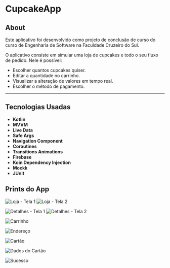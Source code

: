 # CupcakeApp

## About

Este aplicativo foi desenvolvido como projeto de conclusão de curso do curso de Engenharia de Software na Faculdade Cruzeiro do Sul.

O aplicativo consiste em simular uma loja de cupcakes e todo o seu fluxo de pedido. Nele é possível:
- Escolher quantos cupcakes quiser.
- Editar a quantidade no carrinho.
- Visualizar a alteração de valores em tempo real.
- Escolher o método de pagamento.

---

## Tecnologias Usadas

- **Kotlin**
- **MVVM**
- **Live Data**
- **Safe Args**
- **Navigation Component**
- **Coroutines**
- **Transitions Animations**
- **Firebase**
- **Koin Dependency Injection**
- **Mockk**
- **JUnit**

## Prints do App

![Loja - Tela 1](https://github.com/AnryOliveira/CupcakeApp/blob/master/assets/WhatsApp%20Image%202024-11-29%20at%2019.42.57.jpeg?raw=true)
![Loja - Tela 2](https://github.com/AnryOliveira/CupcakeApp/blob/master/assets/WhatsApp%20Image%202024-11-29%20at%2019.42.58.jpeg?raw=true)

![Detalhes - Tela 1](https://github.com/AnryOliveira/CupcakeApp/blob/master/assets/WhatsApp%20Image%202024-11-29%20at%2019.42.57%20(1).jpeg?raw=true)
![Detalhes - Tela 2](https://github.com/AnryOliveira/CupcakeApp/blob/master/assets/WhatsApp%20Image%202024-11-29%20at%2019.42.57%20(2).jpeg?raw=true)

![Carrinho](https://github.com/AnryOliveira/CupcakeApp/blob/master/assets/WhatsApp%20Image%202024-11-29%20at%2019.42.57%20(3).jpeg?raw=true)

![Endereço](https://github.com/AnryOliveira/CupcakeApp/blob/master/assets/WhatsApp%20Image%202024-11-29%20at%2019.42.56.jpeg?raw=true)

![Cartão](https://github.com/AnryOliveira/CupcakeApp/blob/master/assets/WhatsApp%20Image%202024-12-02%20at%2016.04.29.jpeg?raw=true)

![Dados do Cartão](https://github.com/AnryOliveira/CupcakeApp/blob/master/assets/WhatsApp%20Image%202024-11-29%20at%2019.42.56%20(1).jpeg?raw=true)

![Sucesso](https://github.com/AnryOliveira/CupcakeApp/blob/master/assets/WhatsApp%20Image%202024-11-29%20at%2019.42.56%20(2).jpeg?raw=true)
